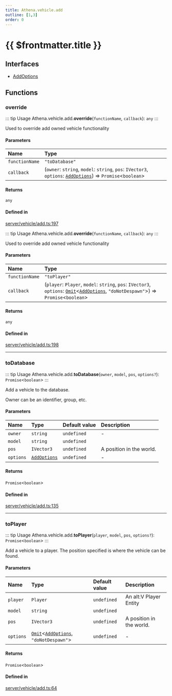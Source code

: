 ```yaml
---
title: Athena.vehicle.add
outline: [1,3]
order: 0
---
```


# {{ $frontmatter.title }}


## Interfaces

- [AddOptions](../interfaces/server_vehicle_add_AddOptions.md)

## Functions

### override

::: tip Usage
Athena.vehicle.add.**override**(`functionName`, `callback`): `any`
:::

Used to override add owned vehicle functionality

#### Parameters

| Name | Type |
| :------ | :------ |
| `functionName` | ``"toDatabase"`` |
| `callback` | (`owner`: `string`, `model`: `string`, `pos`: `IVector3`, `options`: [`AddOptions`](../interfaces/server_vehicle_add_AddOptions.md)) => `Promise`<`boolean`\> |

#### Returns

`any`

#### Defined in

[server/vehicle/add.ts:197](https://github.com/Stuyk/altv-athena/blob/16c490d/src/core/server/vehicle/add.ts#L197)

::: tip Usage
Athena.vehicle.add.**override**(`functionName`, `callback`): `any`
:::

Used to override add owned vehicle functionality

#### Parameters

| Name | Type |
| :------ | :------ |
| `functionName` | ``"toPlayer"`` |
| `callback` | (`player`: `Player`, `model`: `string`, `pos`: `IVector3`, `options`: [`Omit`](server_player_inventory_Internal.md#Omit)<[`AddOptions`](../interfaces/server_vehicle_add_AddOptions.md), ``"doNotDespawn"``\>) => `Promise`<`boolean`\> |

#### Returns

`any`

#### Defined in

[server/vehicle/add.ts:198](https://github.com/Stuyk/altv-athena/blob/16c490d/src/core/server/vehicle/add.ts#L198)

___

### toDatabase

::: tip Usage
Athena.vehicle.add.**toDatabase**(`owner`, `model`, `pos`, `options?`): `Promise`<`boolean`\>
:::

Add a vehicle to the database.

Owner can be an identifier, group, etc.

#### Parameters

| Name | Type | Default value | Description |
| :------ | :------ | :------ | :------ |
| `owner` | `string` | `undefined` | - |
| `model` | `string` | `undefined` |  |
| `pos` | `IVector3` | `undefined` | A position in the world. |
| `options` | [`AddOptions`](../interfaces/server_vehicle_add_AddOptions.md) | `undefined` | - |

#### Returns

`Promise`<`boolean`\>

#### Defined in

[server/vehicle/add.ts:135](https://github.com/Stuyk/altv-athena/blob/16c490d/src/core/server/vehicle/add.ts#L135)

___

### toPlayer

::: tip Usage
Athena.vehicle.add.**toPlayer**(`player`, `model`, `pos`, `options?`): `Promise`<`boolean`\>
:::

Add a vehicle to a player.
The position specified is where the vehicle can be found.

#### Parameters

| Name | Type | Default value | Description |
| :------ | :------ | :------ | :------ |
| `player` | `Player` | `undefined` | An alt:V Player Entity |
| `model` | `string` | `undefined` |  |
| `pos` | `IVector3` | `undefined` | A position in the world. |
| `options` | [`Omit`](server_player_inventory_Internal.md#Omit)<[`AddOptions`](../interfaces/server_vehicle_add_AddOptions.md), ``"doNotDespawn"``\> | `undefined` | - |

#### Returns

`Promise`<`boolean`\>

#### Defined in

[server/vehicle/add.ts:64](https://github.com/Stuyk/altv-athena/blob/16c490d/src/core/server/vehicle/add.ts#L64)
